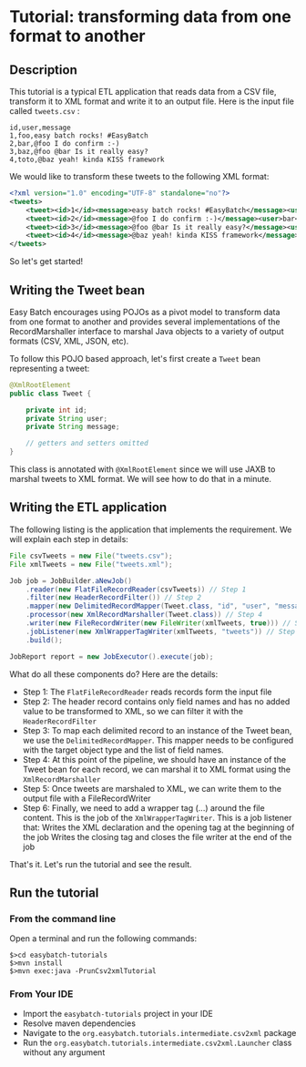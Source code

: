 # Tutorial: transforming data from one format to another

## Description

This tutorial is a typical ETL application that reads data from a CSV file, transform it to XML format and write it to an output file.
Here is the input file called `tweets.csv` :

```
id,user,message
1,foo,easy batch rocks! #EasyBatch
2,bar,@foo I do confirm :-)
3,baz,@foo @bar Is it really easy?
4,toto,@baz yeah! kinda KISS framework
```

We would like to transform these tweets to the following XML format:

```xml
<?xml version="1.0" encoding="UTF-8" standalone="no"?>
<tweets>
    <tweet><id>1</id><message>easy batch rocks! #EasyBatch</message><user>foo</user></tweet>
    <tweet><id>2</id><message>@foo I do confirm :-)</message><user>bar</user></tweet>
    <tweet><id>3</id><message>@foo @bar Is it really easy?</message><user>baZ</user></tweet>
    <tweet><id>4</id><message>@baz yeah! kinda KISS framework</message><user>toto</user></tweet>
</tweets>
```

So let's get started!

## Writing the Tweet bean

Easy Batch encourages using POJOs as a pivot model to transform data from one format to another and provides several implementations of the RecordMarshaller interface to marshal Java objects to a variety of output formats (CSV, XML, JSON, etc).

To follow this POJO based approach, let's first create a `Tweet` bean representing a tweet:

```java
@XmlRootElement
public class Tweet {

    private int id;
    private String user;
    private String message;

    // getters and setters omitted
}
```

This class is annotated with `@XmlRootElement` since we will use JAXB to marshal tweets to XML format.
We will see how to do that in a minute.

## Writing the ETL application

The following listing is the application that implements the requirement. We will explain each step in details:

```java
File csvTweets = new File("tweets.csv");
File xmlTweets = new File("tweets.xml");

Job job = JobBuilder.aNewJob()
    .reader(new FlatFileRecordReader(csvTweets)) // Step 1
    .filter(new HeaderRecordFilter()) // Step 2
    .mapper(new DelimitedRecordMapper(Tweet.class, "id", "user", "message")) // Step 3
    .processor(new XmlRecordMarshaller(Tweet.class)) // Step 4
    .writer(new FileRecordWriter(new FileWriter(xmlTweets, true))) // Step 5
    .jobListener(new XmlWrapperTagWriter(xmlTweets, "tweets")) // Step 6
    .build();

JobReport report = new JobExecutor().execute(job);
```

What do all these components do? Here are the details:

* Step 1: The `FlatFileRecordReader` reads records form the input file
* Step 2: The header record contains only field names and has no added value to be transformed to XML, so we can filter it with the `HeaderRecordFilter`
* Step 3: To map each delimited record to an instance of the Tweet bean, we use the `DelimitedRecordMapper`. This mapper needs to be configured with the target object type and the list of field names.
* Step 4: At this point of the pipeline, we should have an instance of the Tweet bean for each record, we can marshal it to XML format using the `XmlRecordMarshaller`
* Step 5: Once tweets are marshaled to XML, we can write them to the output file with a FileRecordWriter
* Step 6: Finally, we need to add a wrapper tag (<tweets>...</tweets>) around the file content. This is the job of the `XmlWrapperTagWriter`. This is a job listener that:
Writes the XML declaration and the opening tag <tweets> at the beginning of the job
Writes the closing tag </tweets> and closes the file writer at the end of the job

That's it. Let's run the tutorial and see the result.

## Run the tutorial

### From the command line

Open a terminal and run the following commands:

```
$>cd easybatch-tutorials
$>mvn install
$>mvn exec:java -PrunCsv2xmlTutorial
```

### From Your IDE

* Import the `easybatch-tutorials` project in your IDE
* Resolve maven dependencies
* Navigate to the `org.easybatch.tutorials.intermediate.csv2xml` package
* Run the `org.easybatch.tutorials.intermediate.csv2xml.Launcher` class without any argument
